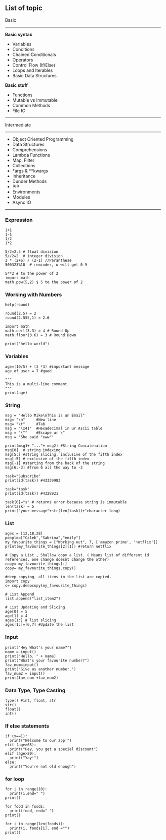 ## List of topic
Basic
***
**Basic syntax**
- Variables
- Conditions
- Chained Conditionals
- Operators
- Control Flow (If/Else)
- Loops and Iterables
- Basic Data Structures

**Basic stuff**
- Functions
- Mutable vs Immutable
- Common Methods
- File IO
***

Intermediate
***
- Object Oriented Programming
- Data Structures
- Comprehensions 
- Lambda Functions
- Map, Filter
- Collections
- *args & **kwargs
- Inheritance
- Dunder Methods
- PIP
- Environments
- Modules
- Async IO
***

### Expression
```
1+1
1-1
1/2 
1*2

5/2=2.5 # float division
5//2=2  # integer division
3 * (2+6) / (2-1) //Paranthese
500323%10  # reminder, u will get 0-9

5**2 # to the power of 2
import math
math.pow(5,2) $ 5 to the power of 2
```

### Working with Numbers
```
help(round)

round(2.5) = 2
round(2.555,1) = 2.6

import math
math.ceil(3.3) = 4 # Round Up
math.floor(3.6) = 3 # Round Down

print("hello world")
```

### Variables
```
age=(10/5) + (3 *3) #important message
age_of_user = 7 #good

"""
This is a multi-line comment
"""
print(age)
```

### String
```
msg = "Hello Mike\nThis is an Email"
msg= "\n"     #New line
msg= "\t"     #Tab
msg = "\x41"  #Hexadecimal in ur Ascii table
msg = "\""    #Escape ur \"
msg = 'She said "eww"'

print(msg1+ "..."+ msg2) #String Concatenation
msg[0]  # string indexing
msg[5:] #string slicing, inclusive of the fifth index
msg[:5] # exclusive of the fifth index
msg[-1] #starting from the back of the string
msg[6:-3] #from 6 all the way to -3

task="Subscribe"
print(id(task)) #43339983

task="task"
print(id(task)) #4328921

task[0]="s" # returns error because string is immutable
len(task) = 5
print("your message"+str(len(task))+"character long)

```
### List 
```
ages = [12,18,28]
people=["Caleb","Sabrina","emily"]
my_favourite_things = ["Working out", 7, ['amazon prime', 'netflix']]
print(my_favourite_things[2][1]) #return netflix

# Copy a List , Shallow copy a list. ( Means list of different id references, one change doesnt change the other)
copy= my_favourite_things[:]
copy= my_favourite_things.copy()

#deep copying, all items in the list are copied.
import copy 
c= copy.deepcopy(my_favourite_things)

# List Append
list.append("list_item2")

# List Updating and Slicing
age[0] = 5
age[1] = 4
ages[1:] # list slicing
ages[1:]=[6,7] #Update the list 
```

### Input
```python3
print("Hey What's your name?")
name = input()
print("Hello, " + name)
print("What's your favourite number?")
fav_num=input()
print("Give us another number.")
fav_num2 = input()
print(fav_num +fav_num2)
```
### Data Type, Type Casting
```
type() #int, float, str
str()
float()
int()
```
### If else statements
```
if (x==1):
  print("Welcome to our app!")
elif (age>65):
  print("Hey, you get a special discount")
elif (age>20):
  print("Yay!")
else:
  print("You're not old enough")
```

### for loop 
```
for i in range(10):
  print(i,end=" ")
print()

for food in foods:
  print(food, end=" ")
print()

for i in range(len(foods)):
  print(i, foods[i], end ="")
print()
```




